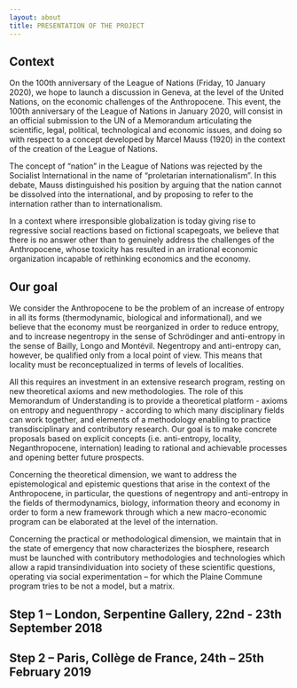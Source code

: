```yaml
---
layout: about 
title: PRESENTATION OF THE PROJECT
---
```


<h2 class="major">Context</h2>
<!--<span class="image fit"><img src="images/pic04.jpg" alt="" /></span>-->
<p>On the 100th anniversary of the League of Nations (Friday, 10 January 2020), we hope to launch a discussion in Geneva, at the level of the United Nations, on the economic challenges of the Anthropocene. This event, the 100th anniversary of the League of Nations in January 2020, will consist in an official submission to the UN of a Memorandum articulating the scientific, legal, political, technological and economic issues, and doing so with respect to a concept developed by Marcel Mauss (1920) in the context of the creation of the League of Nations. </p>
<p>The concept of “nation” in the League of Nations was rejected by the Socialist International in the name of “proletarian internationalism”. In this debate, Mauss distinguished his position by arguing that the nation cannot be dissolved into the international, and by proposing to refer to the internation rather than to internationalism.</p>
<p>In a context where irresponsible globalization is today giving rise to regressive social reactions based on fictional scapegoats, we believe that there is no answer other than to genuinely address the challenges of the Anthropocene, whose toxicity has resulted in an irrational economic organization incapable of rethinking economics and the economy.</p>
<h2 class="major">Our goal</h2>
<p>We consider the Anthropocene to be the problem of an increase of entropy in all its forms (thermodynamic, biological and informational), and we believe that the economy must be reorganized in order to reduce entropy, and to increase negentropy in the sense of Schrödinger and anti-entropy in the sense of Bailly, Longo and Montévil. Negentropy and anti-entropy can, however, be qualified only from a local point of view. This means that locality must be reconceptualized in terms of levels of localities.</p>
<p>All this requires an investment in an extensive research program, resting on new theoretical axioms and new methodologies. The role of this Memorandum of Understanding is to provide a theoretical platform - axioms on entropy and neguenthropy - according to which many disciplinary fields can work together, and elements of a methodology enabling to practice transdisciplinary and contributory research. Our goal is to make concrete proposals based on explicit concepts (i.e. anti-entropy, locality, Neganthropocene, internation) leading to rational and achievable processes and opening better future prospects.</p>
<p>Concerning the theoretical dimension, we want to address the epistemological and epistemic questions that arise in the context of the Anthropocene, in particular, the questions of negentropy and anti-entropy in the fields of thermodynamics, biology, information theory and economy in order to form a new framework through which a new macro-economic program can be elaborated at the level of the internation.</p>
<p>Concerning the practical or methodological dimension, we maintain that in the state of emergency that now characterizes the biosphere, research must be launched with contributory methodologies and technologies which allow a rapid transindividuation into society of these scientific questions, operating via social experimentation – for which the Plaine Commune program tries to be not a model, but a matrix.</p>
<h2 class="major">Step 1 – London, Serpentine Gallery, 22nd - 23th September 2018</h2>
<h2 class="major">Step 2 – Paris, Collège de France, 24th – 25th February 2019</h2>
